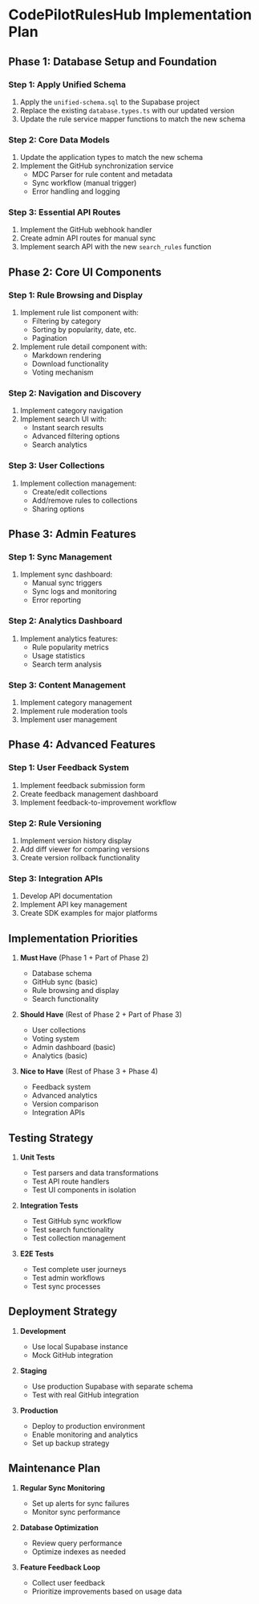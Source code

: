 # CodePilotRulesHub Implementation Plan

## Phase 1: Database Setup and Foundation

### Step 1: Apply Unified Schema
1. Apply the `unified-schema.sql` to the Supabase project
2. Replace the existing `database.types.ts` with our updated version
3. Update the rule service mapper functions to match the new schema

### Step 2: Core Data Models
1. Update the application types to match the new schema
2. Implement the GitHub synchronization service
   - MDC Parser for rule content and metadata
   - Sync workflow (manual trigger)
   - Error handling and logging

### Step 3: Essential API Routes
1. Implement the GitHub webhook handler
2. Create admin API routes for manual sync
3. Implement search API with the new `search_rules` function

## Phase 2: Core UI Components

### Step 1: Rule Browsing and Display
1. Implement rule list component with:
   - Filtering by category
   - Sorting by popularity, date, etc.
   - Pagination
2. Implement rule detail component with:
   - Markdown rendering
   - Download functionality
   - Voting mechanism

### Step 2: Navigation and Discovery
1. Implement category navigation
2. Implement search UI with:
   - Instant search results
   - Advanced filtering options
   - Search analytics

### Step 3: User Collections
1. Implement collection management:
   - Create/edit collections
   - Add/remove rules to collections
   - Sharing options

## Phase 3: Admin Features

### Step 1: Sync Management
1. Implement sync dashboard:
   - Manual sync triggers
   - Sync logs and monitoring
   - Error reporting

### Step 2: Analytics Dashboard
1. Implement analytics features:
   - Rule popularity metrics
   - Usage statistics
   - Search term analysis

### Step 3: Content Management
1. Implement category management
2. Implement rule moderation tools
3. Implement user management

## Phase 4: Advanced Features

### Step 1: User Feedback System
1. Implement feedback submission form
2. Create feedback management dashboard
3. Implement feedback-to-improvement workflow

### Step 2: Rule Versioning
1. Implement version history display
2. Add diff viewer for comparing versions
3. Create version rollback functionality

### Step 3: Integration APIs
1. Develop API documentation
2. Implement API key management
3. Create SDK examples for major platforms

## Implementation Priorities

1. **Must Have** (Phase 1 + Part of Phase 2)
   - Database schema
   - GitHub sync (basic)
   - Rule browsing and display
   - Search functionality

2. **Should Have** (Rest of Phase 2 + Part of Phase 3)
   - User collections
   - Voting system
   - Admin dashboard (basic)
   - Analytics (basic)

3. **Nice to Have** (Rest of Phase 3 + Phase 4)
   - Feedback system
   - Advanced analytics
   - Version comparison
   - Integration APIs

## Testing Strategy

1. **Unit Tests**
   - Test parsers and data transformations
   - Test API route handlers
   - Test UI components in isolation

2. **Integration Tests**
   - Test GitHub sync workflow
   - Test search functionality
   - Test collection management

3. **E2E Tests**
   - Test complete user journeys
   - Test admin workflows
   - Test sync processes

## Deployment Strategy

1. **Development**
   - Use local Supabase instance
   - Mock GitHub integration

2. **Staging**
   - Use production Supabase with separate schema
   - Test with real GitHub integration

3. **Production**
   - Deploy to production environment
   - Enable monitoring and analytics
   - Set up backup strategy

## Maintenance Plan

1. **Regular Sync Monitoring**
   - Set up alerts for sync failures
   - Monitor sync performance

2. **Database Optimization**
   - Review query performance
   - Optimize indexes as needed

3. **Feature Feedback Loop**
   - Collect user feedback
   - Prioritize improvements based on usage data
